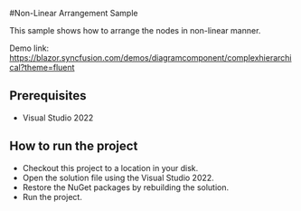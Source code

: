 #Non-Linear Arrangement Sample

This sample shows how to arrange the nodes in non-linear manner. 

Demo link:
https://blazor.syncfusion.com/demos/diagramcomponent/complexhierarchical?theme=fluent

## Prerequisites

* Visual Studio 2022

## How to run the project

* Checkout this project to a location in your disk.
* Open the solution file using the Visual Studio 2022.
* Restore the NuGet packages by rebuilding the solution.
* Run the project.
